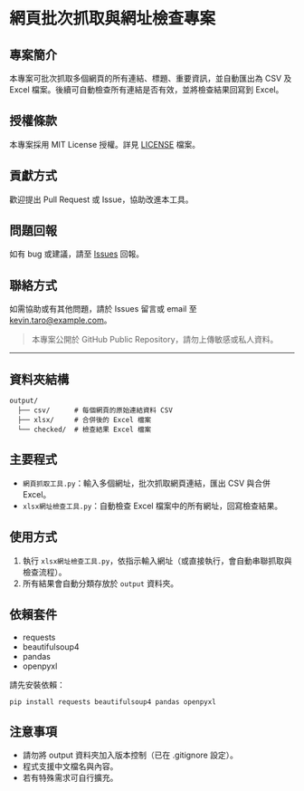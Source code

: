# 網頁批次抓取與網址檢查專案

## 專案簡介

本專案可批次抓取多個網頁的所有連結、標題、重要資訊，並自動匯出為 CSV 及 Excel 檔案。後續可自動檢查所有連結是否有效，並將檢查結果回寫到 Excel。

## 授權條款

本專案採用 MIT License 授權。詳見 [LICENSE](LICENSE) 檔案。

## 貢獻方式

歡迎提出 Pull Request 或 Issue，協助改進本工具。

## 問題回報

如有 bug 或建議，請至 [Issues](https://github.com/KevinTaro/web-link-batch-checker/issues) 回報。

## 聯絡方式

如需協助或有其他問題，請於 Issues 留言或 email 至 kevin.taro@example.com。

> 本專案公開於 GitHub Public Repository，請勿上傳敏感或私人資料。

---

## 資料夾結構

```
output/
  ├── csv/      # 每個網頁的原始連結資料 CSV
  ├── xlsx/     # 合併後的 Excel 檔案
  └── checked/  # 檢查結果 Excel 檔案
```

## 主要程式

-   `網頁抓取工具.py`：輸入多個網址，批次抓取網頁連結，匯出 CSV 與合併 Excel。
-   `xlsx網址檢查工具.py`：自動檢查 Excel 檔案中的所有網址，回寫檢查結果。

## 使用方式

1. 執行 `xlsx網址檢查工具.py`，依指示輸入網址（或直接執行，會自動串聯抓取與檢查流程）。
2. 所有結果會自動分類存放於 `output` 資料夾。

## 依賴套件

-   requests
-   beautifulsoup4
-   pandas
-   openpyxl

請先安裝依賴：

```
pip install requests beautifulsoup4 pandas openpyxl
```

## 注意事項

-   請勿將 output 資料夾加入版本控制（已在 .gitignore 設定）。
-   程式支援中文檔名與內容。
-   若有特殊需求可自行擴充。

